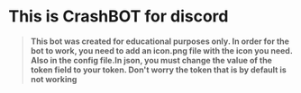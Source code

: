 # This is CrashBOT for discord

> **This bot was created for educational purposes only. In order for the bot to work, you need to add an icon.png file with the icon you need. Also in the config file.In json, you must change the value of the token field to your token. Don't worry the token that is by default is not working**
